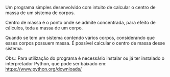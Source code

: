 Um programa simples desenvolvido com intuito de calcular o centro de massa de um sistema de corpos.

Centro de massa é o ponto onde se admite concentrada, para efeito de cálculos, toda a massa de um corpo.

Quando se tem um sistema contendo vários corpos, considerando que esses corpos possuem massa. É possível calcular o centro de massa desse sistema.

Obs.: Para utilização do programa é necessário instalar ou já ter instalado o interpretador Python, que pode ser baixado em: https://www.python.org/downloads/
